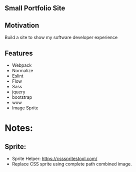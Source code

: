 ## Small Portfolio Site
## Motivation

Build a site to show my software developer experience

## Features

* Webpack
* Normalize
* Eslint
* Flow
* Sass
* jquery
* bootstrap
* wow
* Image Sprite


# Notes:
## Sprite:

* Sprite Helper: https://cssspritestool.com/
* Replace CSS sprite using complete path combined image.

